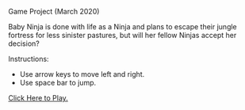 Game Project (March 2020)

Baby Ninja is done with life as a Ninja  and plans to escape their jungle fortress for less sinister pastures, 
but will her fellow Ninjas accept her decision?

Instructions:
- Use arrow keys to move left and right.
- Use space bar to jump.

[Click Here to Play.](https://mary-brenda.github.io/Baby-Ninja/Game%20Project%207/index.html)

